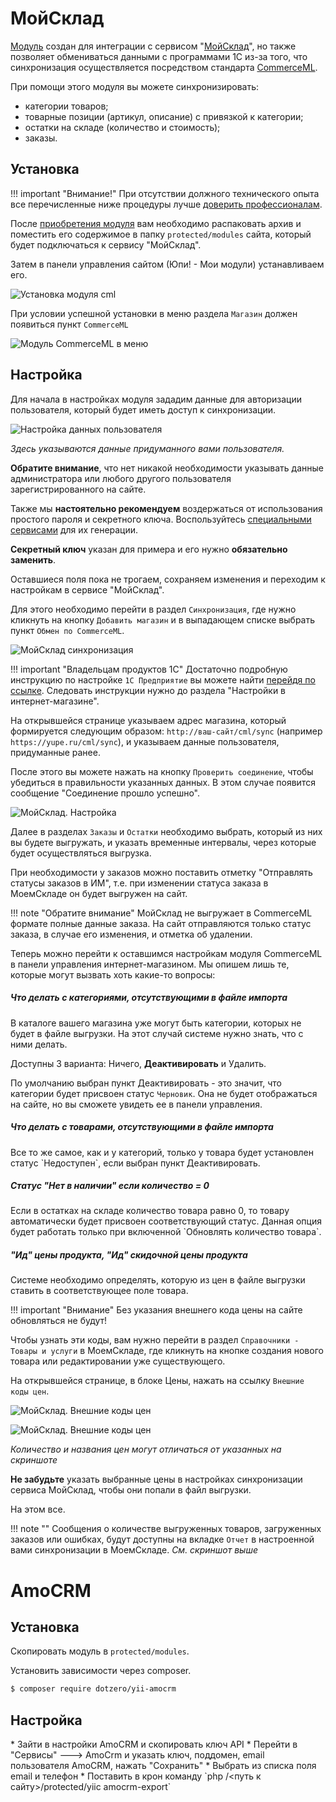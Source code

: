 # МойСклад

[Модуль](https://yupe.ru/store/modules/crm/moy-sklad.html) создан для интеграции с сервисом "[МойСклад](https://www.moysklad.ru/)", но также позволяет обмениваться данными с программами 1С из-за того, что синхронизация осуществляется посредством стандарта [CommerceML](http://v8.1c.ru/edi/edi_stnd/90/92.htm).

При помощи этого модуля вы можете синхронизировать:

* категории товаров;
* товарные позиции (артикул, описание) с привязкой к категории;
* остатки на складе (количество и стоимость);
* заказы.

<h2>Установка</h2>

!!! important "Внимание!"
    При отсутствии должного технического опыта все перечисленные ниже процедуры лучше [доверить профессионалам](https://yupe.ru/service/support).
    
После [приобретения модуля](https://yupe.ru/store/modules/crm/moy-sklad.html) вам необходимо распаковать архив и поместить его содержимое в папку `protected/modules` сайта, который будет подключаться к сервису "МойСклад".

Затем в панели управления сайтом (Юпи! - Мои модули) устанавливаем его.

![Установка модуля cml](img/module-cml-1.png)

При условии успешной установки в меню раздела `Магазин` должен появиться пункт `CommerceML`

![Модуль CommerceML в меню](img/module-cml-2.png)

<h2>Настройка</h2>

Для начала в настройках модуля зададим данные для авторизации пользователя, который будет иметь доступ к синхронизации.

![Настройка данных пользователя](img/module-cml-3.png)

_Здесь указываются данные придуманного вами пользователя._

__Обратите внимание__, что нет никакой необходимости указывать данные администратора или любого другого пользователя зарегистрированного на сайте.

Также мы __настоятельно рекомендуем__ воздержаться от использования простого пароля и секретного ключа. Воспользуйтесь [специальными сервисами](https://lastpass.com/generatepassword.php) для их генерации.

__Секретный ключ__ указан для примера и его нужно __обязательно заменить__.

Оставшиеся поля пока не трогаем, сохраняем изменения и переходим к настройкам в сервисе "МойСклад". 

Для этого необходимо перейти в раздел `Синхронизация`, где нужно кликнуть на кнопку `Добавить магазин` и в выпадающем списке выбрать пункт `Обмен по CommerceML`.

![МойСклад синхронизация](img/module-cml-4.png)

!!! important "Владельцам продуктов 1С"
    Достаточно подробную инструкцию по настройке `1С Предприятие` вы можете найти [перейдя по ссылке](http://www.cs-cart.ru/docs/4.1.x/rus_build_pack/1c/instruction/index.html#id3). Следовать инструкции нужно до раздела "Настройки в интернет-магазине".

На открывшейся странице указываем адрес магазина, который формируется следующим образом: `http://ваш-сайт/cml/sync` (например `https://yupe.ru/cml/sync`), и указываем данные пользователя, придуманные ранее. 

После этого вы можете нажать на кнопку `Проверить соединение`, чтобы убедиться в правильности указанных данных. В этом случае появится сообщение "Соединение прошло успешно".

![МойСклад. Настройка](img/module-cml-5.png)

Далее в разделах `Заказы` и `Остатки` необходимо выбрать, который из них вы будете выгружать, и указать временные интервалы, через которые будет осуществляться выгрузка. 

При необходимости у заказов можно поставить отметку "Отправлять статусы заказов в ИМ", т.е. при изменении статуса заказа в МоемСкладе он будет выгружен на сайт.

!!! note "Обратите внимание"
    МойСклад не выгружает в CommerceML формате полные данные заказа. На сайт отправляются только статус заказа, в случае его изменения, и отметка об удалении.

Теперь можно перейти к оставшимся настройкам модуля CommerceML в панели управления интернет-магазином. Мы опишем лишь те, которые могут вызвать хоть какие-то вопросы:

<h5>Что делать с категориями, отсутствующими в файле импорта</h5> 
В каталоге вашего магазина уже могут быть категории, которых не будет в файле выгрузки. На этот случай системе нужно знать, что с ними делать. 

Доступны 3 варианта: Ничего, __Деактивировать__ и Удалить. 

По умолчанию выбран пункт Деактивировать - это значит, что категории будет присвоен статус `Черновик`. Она не будет отображаться на сайте, но вы сможете увидеть ее в панели управления.

<h5>Что делать с товарами, отсутствующими в файле импорта</h5> 
Все то же самое, как и у категорий, только у товара будет установлен статус `Недоступен`, если выбран пункт Деактивировать.

<h5>Статус "Нет в наличии" если количество = 0</h5>
Если в остатках на складе количество товара равно 0, то товару автоматически будет присвоен соответствующий статус. Данная опция будет работать только при включенной `Обновлять количество товара`.

<h5>"Ид" цены продукта, "Ид" скидочной цены продукта</h5>
Системе необходимо определять, которую из цен в файле выгрузки ставить в соответствующее поле товара.

!!! important "Внимание"
    Без указания внешнего кода цены на сайте обновляться не будут!

Чтобы узнать эти коды, вам нужно перейти в раздел `Справочники - Товары и услуги` в МоемСкладе, где кликнуть на кнопке создания нового товара или редактировании уже существующего.

На открывшейся странице, в блоке Цены, нажать на ссылку `Внешние коды цен`.

![МойСклад. Внешние коды цен](img/module-cml-6.png)

![МойСклад. Внешние коды цен](img/module-cml-7.png)

_Количество и названия цен могут отличаться от указанных на скриншоте_

__Не забудьте__ указать выбранные цены в настройках синхронизации сервиса МойСклад, чтобы они попали в файл выгрузки.

На этом все.

!!! note ""
    Сообщения о количестве выгруженных товаров, загруженных заказов или ошибках, будут доступны на вкладке `Отчет` в настроенной вами синхронизации в МоемСкладе. _См. скриншот выше_

# AmoCRM

<h2>Установка</h2>

Скопировать модуль в `protected/modules`.

Установить зависимости через composer.

```bash
$ composer require dotzero/yii-amocrm
```

<h2>Настройка</h2>
* Зайти в настройки AmoCRM и скопировать ключ API
* Перейти в "Сервисы" ---> AmoCrm и указать ключ, поддомен, email пользователя AmoCRM, нажать "Сохранить"
* Выбрать из списка поля email и телефон
* Поставить в крон команду  `php /<путь к сайту>/protected/yiic amocrm-export` 
